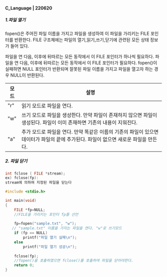 #### C_Language | 220620



##### 1.파일 열기

fopen()은 주어진 파일 이름을 가지고 파일을 생성하여 이 파일을 가리키는 FILE 포인터를 반환한다. FILE 구조체에는 파일의 열기,읽기,쓰기,닫기에 관련된 모든 상태 정보가 들어 있다.

파일을 연 다음, 이후에 뒤따르는 모든 동작에서 이 FILE 포인터가 하나씩 필요하다. 파일을 연 다음, 이후에 뒤따르는 모든 동작에서 이 FILE 포인터가 필요하다. fopen()이 실패하면 NULL 포인터가 반환되며 잘못된 파일 이름을 가지고 파일을 열고자 하는 경우 NULL이 반환된다.

| 모드 | 설명                                                         |
| ---- | ------------------------------------------------------------ |
| "r"  | 읽기 모드로 파일을 연다.                                     |
| "w"  | 쓰기 모드로 파일을 생성한다. 만약 파일이 존재하지 않으면 파일이 생성된다. 파일이 이미 존재하면 기존의 내용이 지워진다. |
| "a"  | 추가 모드로 파일을 연다. 만약 똑같은 이름의 기존의 파일이 있으면 데이터가 파일의 끝에 추가된다. 파일이 없으면 새로운 파일을 만든다. |

##### 2. 파일 닫기



```c
int fclose ( FILE *stream); 
ex) fclose(fp):
stream에 의하여 지정된 파일을 닫는다
```







```c
#include <stdio.h>

int main(void)
{
    FILE *fp=NULL;
    //FILE을 가리키는 포인터 fp를 선언
    
    fp=fopen("sample.txt", "w");
   // "sample.txt" 이름을 가지는 파일을 연다. "w"로 쓰기모드
    if (fp == NULL)
        printf("파일 열기 실패\n");
    else
        printf("파일 열기 성공\n");
    
    fclose(fp);
    //fopen()을 호출하였으면 fclose()를 호출하여 파일을 닫아야한다.
    return 0;
}
```

